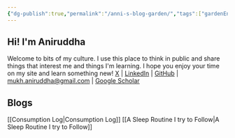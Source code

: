```yaml
---
{"dg-publish":true,"permalink":"/anni-s-blog-garden/","tags":["gardenEntry"],"noteIcon":"","created":"2025-09-22T18:32:54.025+05:30","updated":"2025-09-22T20:06:47.508+05:30"}
---
```


## Hi! I'm Aniruddha
Welcome to bits of my culture. I use this place to think in public and share things that interest me and things I'm learning. I hope you enjoy your time on my site and learn something new!
[X](https://x.com/annimukh) | [LinkedIn](https://www.linkedin.com/in/anni-mukh/) | [GitHub](https://github.com/annimukherjee/) | mukh.aniruddha@gmail.com | [Google Scholar](https://scholar.google.com/)

## Blogs
[[Consumption Log\|Consumption Log]]
[[A Sleep Routine I try to Follow\|A Sleep Routine I try to Follow]]
